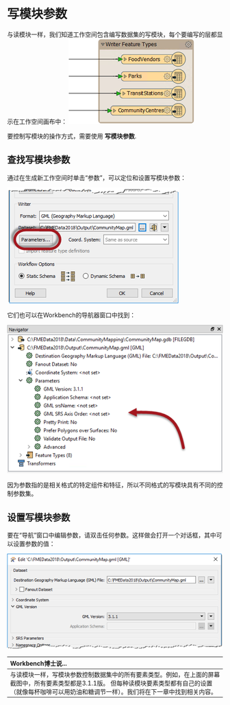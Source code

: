 # 写模块参数

与读模块一样，我们知道工作空间包含编写数据集的写模块，每个要编写的层都显示在工作空间画布中： ![](../.gitbook/assets/img1.049.writerfts.png)

要控制写模块的操作方式，需要使用 **写模块参数**.

## 查找写模块参数

通过在生成新工作空间时单击“参数”，可以定位和设置写模块参数：

![](../.gitbook/assets/img1.050.writerparamsgen.png)

它们也可以在Workbench的导航器窗口中找到：

![](../.gitbook/assets/img1.051.writerparamsnav.png)

因为参数指的是相关格式的特定组件和特征，所以不同格式的写模块具有不同的控制参数集。

## 设置写模块参数

要在“导航”窗口中编辑参数，请双击任何参数。这样做会打开一个对话框，其中可以设置参数的值：

![](../.gitbook/assets/img1.052.writerparamsset.png)

|  Workbench博士说... |
| :--- |
|  与读模块一样，写模块参数控制数据集中的所有要素类型。例如，在上面的屏幕截图中，所有要素类型都是3.1.1版。  但每种读模块要素类型都有自己的设置（就像每杯咖啡可以用奶油和糖调节一样）。我们将在下一章中找到相关内容。 |

